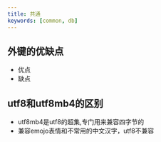 ```yaml
---
title: 共通
keywords: [common, db]
---
```


## 外键的优缺点

- 优点
- 缺点

## utf8和utf8mb4的区别

- utf8mb4是utf8的超集,专门用来兼容四字节的
- 兼容emojo表情和不常用的中文汉字，utf8不兼容